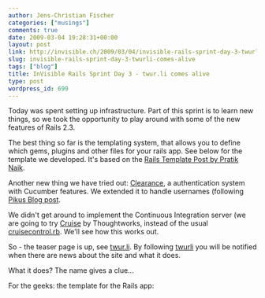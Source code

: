 ```yaml
---
author: Jens-Christian Fischer
categories: ["musings"]
comments: true
date: 2009-03-04 19:28:31+00:00
layout: post
link: http://invisible.ch/2009/03/04/invisible-rails-sprint-day-3-twurli-comes-alive/
slug: invisible-rails-sprint-day-3-twurli-comes-alive
tags: ["blog"]
title: InVisible Rails Sprint Day 3 - twur.li comes alive
type: post
wordpress_id: 699
---
```


Today was spent setting up infrastructure. Part of this sprint is to learn new things, so we took the opportunity to play around with some of the new features of Rails 2.3.

The best thing so far is the templating system, that allows you to define which gems, plugins and other files for your rails app. See below for the template we developed. It's based on the [Rails Template Post by Pratik Naik](http://m.onkey.org/2008/12/4/rails-templates).

Another new thing we have tried out: [Clearance](http://github.com/thoughtbot/clearance/tree/master), a authentication system with Cucumber features. We extended it to handle usernames (following [Pikus Blog post](http://ropiku.tumblr.com/post/77138388/clearance-login-with-username).

We didn't get around to implement the Continuous Integration server (we are going to try [Cruise](http://studios.thoughtworks.com/cruise-continuous-integration) by Thoughtworks, instead of the usual [cruisecontrol.rb](http://github.com/thoughtworks/cruisecontrol.rb/tree/master). We'll see how this works out.

So - the teaser page is up, see [twur.li](http://twur.li). By following [twurli](http://twitter.com/twurli) you will be notified when there are news about the site and what it does.

What it does? The name gives a clue...


For the geeks: the template for the Rails app:


